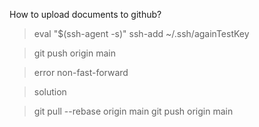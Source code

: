 How to upload documents to github?

> eval "$(ssh-agent -s)"
> ssh-add ~/.ssh/againTestKey

> git push origin main

> error non-fast-forward

> solution

> git pull --rebase origin main
> git push origin main
